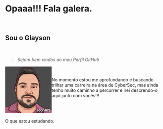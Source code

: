 <!--![Glayson Github](https://github.com/GlaysonSSantana/GlaysonSSantana/assets/67384588/d7d929ad-e9a0-4f1b-8c07-f780fa316aad)
<br>-->
# Opaaa!!! Fala galera.
<br>
<h2><strong>Sou o Glayson<br>
</strong></h2>
<br>
<p><blockquote><i>Sejam bem vindos ao meu Perfil GitHub</i></blockquote>
</p>
<p><img src="imagens/img2.jpeg" heigth="150" width="150" align="left">
 <br><br>No momento estou me aprofundando e buscando trilhar uma carreira na área de CyberSec, mas ainda tenho muito caminho a percorrer e irei descrendo-o aqui junto
  com vocês!!!
 <br><br><br><br>
</p>
<p><h3align="middle"> O que estou estudando.</h3>
 
</p>






<!--
**GlaysonSSantana/GlaysonSSantana** is a ✨ _special_ ✨ repository because its `README.md` (this file) appears on your GitHub profile.

Here are some ideas to get you started:

- 🔭 I’m currently working on ...
- 🌱 I’m currently learning ...
- 👯 I’m looking to collaborate on ...
- 🤔 I’m looking for help with ...
- 💬 Ask me about ...
- 📫 How to reach me: ...
- 😄 Pronouns: ...
- ⚡ Fun fact: ...
-->
